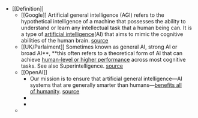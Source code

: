 - [[Definition]]
	- [[Google]] Artificial general intelligence (AGI) refers to the hypothetical intelligence of a machine that possesses the ability to understand or learn any intellectual task that a human being can. It is a type of [artificial intelligence](https://cloud.google.com/learn/what-is-artificial-intelligence)(AI) that aims to mimic the cognitive abilities of the human brain. [source](https://cloud.google.com/discover/what-is-artificial-general-intelligence)
	- [[UK/Parlaiment]] Sometimes known as general AI, strong AI or broad AI**, **this often refers to a theoretical form of AI that can achieve [human-level or higher performance](https://assets.publishing.service.gov.uk/media/653bc393d10f3500139a6ac5/future-risks-of-frontier-ai-annex-a.pdf) across most cognitive tasks. See also Superintelligence. [source](https://post.parliament.uk/artificial-intelligence-ai-glossary/)
	- [[OpenAI]]
		- Our mission is to ensure that artificial general intelligence—AI systems that are generally smarter than humans—[benefits all of humanity⁠](https://openai.com/charter/). [source](https://openai.com/index/planning-for-agi-and-beyond/)
		-
		-
	-